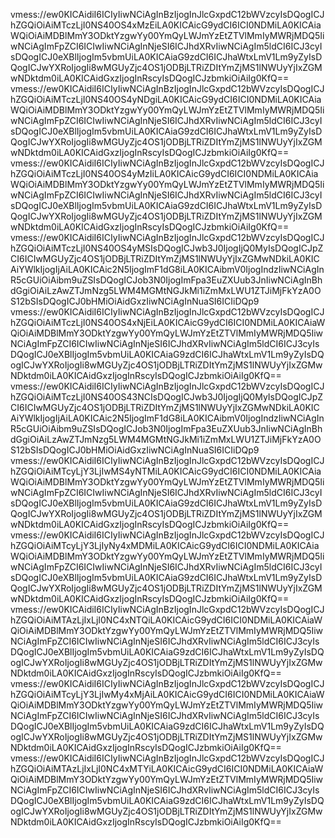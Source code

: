 vmess://ew0KICAidiI6ICIyIiwNCiAgInBzIjogInJlcGxpdC12bWVzcyIsDQogICJhZGQiOiAiMTczLjI0NS40OS4xMzEiLA0KICAicG9ydCI6ICI0NDMiLA0KICAiaWQiOiAiMDBlMmY3ODktYzgwYy00YmQyLWJmYzEtZTVlMmIyMWRjMDQ5IiwNCiAgImFpZCI6ICIwIiwNCiAgInNjeSI6ICJhdXRvIiwNCiAgIm5ldCI6ICJ3cyIsDQogICJ0eXBlIjogIm5vbmUiLA0KICAiaG9zdCI6ICJhaWtxLmV1Lm9yZyIsDQogICJwYXRoIjogIi8wMGUyZjc4OS1jODBjLTRiZDItYmZjMS1lNWUyYjIxZGMwNDktdm0iLA0KICAidGxzIjogInRscyIsDQogICJzbmkiOiAiIg0KfQ==
vmess://ew0KICAidiI6ICIyIiwNCiAgInBzIjogInJlcGxpdC12bWVzcyIsDQogICJhZGQiOiAiMTczLjI0NS40OS4yNDgiLA0KICAicG9ydCI6ICI0NDMiLA0KICAiaWQiOiAiMDBlMmY3ODktYzgwYy00YmQyLWJmYzEtZTVlMmIyMWRjMDQ5IiwNCiAgImFpZCI6ICIwIiwNCiAgInNjeSI6ICJhdXRvIiwNCiAgIm5ldCI6ICJ3cyIsDQogICJ0eXBlIjogIm5vbmUiLA0KICAiaG9zdCI6ICJhaWtxLmV1Lm9yZyIsDQogICJwYXRoIjogIi8wMGUyZjc4OS1jODBjLTRiZDItYmZjMS1lNWUyYjIxZGMwNDktdm0iLA0KICAidGxzIjogInRscyIsDQogICJzbmkiOiAiIg0KfQ==
vmess://ew0KICAidiI6ICIyIiwNCiAgInBzIjogInJlcGxpdC12bWVzcyIsDQogICJhZGQiOiAiMTczLjI0NS40OS4yMzIiLA0KICAicG9ydCI6ICI0NDMiLA0KICAiaWQiOiAiMDBlMmY3ODktYzgwYy00YmQyLWJmYzEtZTVlMmIyMWRjMDQ5IiwNCiAgImFpZCI6ICIwIiwNCiAgInNjeSI6ICJhdXRvIiwNCiAgIm5ldCI6ICJ3cyIsDQogICJ0eXBlIjogIm5vbmUiLA0KICAiaG9zdCI6ICJhaWtxLmV1Lm9yZyIsDQogICJwYXRoIjogIi8wMGUyZjc4OS1jODBjLTRiZDItYmZjMS1lNWUyYjIxZGMwNDktdm0iLA0KICAidGxzIjogInRscyIsDQogICJzbmkiOiAiIg0KfQ==
vmess://ew0KICAidiI6ICIyIiwNCiAgInBzIjogInJlcGxpdC12bWVzcyIsDQogICJhZGQiOiAiMTczLjI0NS40OS4yMSIsDQogICJwb3J0IjogIjQ0MyIsDQogICJpZCI6ICIwMGUyZjc4OS1jODBjLTRiZDItYmZjMS1lNWUyYjIxZGMwNDkiLA0KICAiYWlkIjogIjAiLA0KICAic2N5IjogImF1dG8iLA0KICAibmV0IjogIndzIiwNCiAgInR5cGUiOiAibm9uZSIsDQogICJob3N0IjogImFpa3EuZXUub3JnIiwNCiAgInBhdGgiOiAiLzAwZTJmNzg5LWM4MGMtNGJkMi1iZmMxLWU1ZTJiMjFkYzA0OS12bSIsDQogICJ0bHMiOiAidGxzIiwNCiAgInNuaSI6ICIiDQp9
vmess://ew0KICAidiI6ICIyIiwNCiAgInBzIjogInJlcGxpdC12bWVzcyIsDQogICJhZGQiOiAiMTczLjI0NS40OS4xNjEiLA0KICAicG9ydCI6ICI0NDMiLA0KICAiaWQiOiAiMDBlMmY3ODktYzgwYy00YmQyLWJmYzEtZTVlMmIyMWRjMDQ5IiwNCiAgImFpZCI6ICIwIiwNCiAgInNjeSI6ICJhdXRvIiwNCiAgIm5ldCI6ICJ3cyIsDQogICJ0eXBlIjogIm5vbmUiLA0KICAiaG9zdCI6ICJhaWtxLmV1Lm9yZyIsDQogICJwYXRoIjogIi8wMGUyZjc4OS1jODBjLTRiZDItYmZjMS1lNWUyYjIxZGMwNDktdm0iLA0KICAidGxzIjogInRscyIsDQogICJzbmkiOiAiIg0KfQ==
vmess://ew0KICAidiI6ICIyIiwNCiAgInBzIjogInJlcGxpdC12bWVzcyIsDQogICJhZGQiOiAiMTczLjI0NS40OS43NCIsDQogICJwb3J0IjogIjQ0MyIsDQogICJpZCI6ICIwMGUyZjc4OS1jODBjLTRiZDItYmZjMS1lNWUyYjIxZGMwNDkiLA0KICAiYWlkIjogIjAiLA0KICAic2N5IjogImF1dG8iLA0KICAibmV0IjogIndzIiwNCiAgInR5cGUiOiAibm9uZSIsDQogICJob3N0IjogImFpa3EuZXUub3JnIiwNCiAgInBhdGgiOiAiLzAwZTJmNzg5LWM4MGMtNGJkMi1iZmMxLWU1ZTJiMjFkYzA0OS12bSIsDQogICJ0bHMiOiAidGxzIiwNCiAgInNuaSI6ICIiDQp9
vmess://ew0KICAidiI6ICIyIiwNCiAgInBzIjogInJlcGxpdC12bWVzcyIsDQogICJhZGQiOiAiMTcyLjY3LjIwMS4yNTMiLA0KICAicG9ydCI6ICI0NDMiLA0KICAiaWQiOiAiMDBlMmY3ODktYzgwYy00YmQyLWJmYzEtZTVlMmIyMWRjMDQ5IiwNCiAgImFpZCI6ICIwIiwNCiAgInNjeSI6ICJhdXRvIiwNCiAgIm5ldCI6ICJ3cyIsDQogICJ0eXBlIjogIm5vbmUiLA0KICAiaG9zdCI6ICJhaWtxLmV1Lm9yZyIsDQogICJwYXRoIjogIi8wMGUyZjc4OS1jODBjLTRiZDItYmZjMS1lNWUyYjIxZGMwNDktdm0iLA0KICAidGxzIjogInRscyIsDQogICJzbmkiOiAiIg0KfQ==
vmess://ew0KICAidiI6ICIyIiwNCiAgInBzIjogInJlcGxpdC12bWVzcyIsDQogICJhZGQiOiAiMTcyLjY3LjIyNy4xMDMiLA0KICAicG9ydCI6ICI0NDMiLA0KICAiaWQiOiAiMDBlMmY3ODktYzgwYy00YmQyLWJmYzEtZTVlMmIyMWRjMDQ5IiwNCiAgImFpZCI6ICIwIiwNCiAgInNjeSI6ICJhdXRvIiwNCiAgIm5ldCI6ICJ3cyIsDQogICJ0eXBlIjogIm5vbmUiLA0KICAiaG9zdCI6ICJhaWtxLmV1Lm9yZyIsDQogICJwYXRoIjogIi8wMGUyZjc4OS1jODBjLTRiZDItYmZjMS1lNWUyYjIxZGMwNDktdm0iLA0KICAidGxzIjogInRscyIsDQogICJzbmkiOiAiIg0KfQ==
vmess://ew0KICAidiI6ICIyIiwNCiAgInBzIjogInJlcGxpdC12bWVzcyIsDQogICJhZGQiOiAiMTAzLjIxLjI0NC4xNTQiLA0KICAicG9ydCI6ICI0NDMiLA0KICAiaWQiOiAiMDBlMmY3ODktYzgwYy00YmQyLWJmYzEtZTVlMmIyMWRjMDQ5IiwNCiAgImFpZCI6ICIwIiwNCiAgInNjeSI6ICJhdXRvIiwNCiAgIm5ldCI6ICJ3cyIsDQogICJ0eXBlIjogIm5vbmUiLA0KICAiaG9zdCI6ICJhaWtxLmV1Lm9yZyIsDQogICJwYXRoIjogIi8wMGUyZjc4OS1jODBjLTRiZDItYmZjMS1lNWUyYjIxZGMwNDktdm0iLA0KICAidGxzIjogInRscyIsDQogICJzbmkiOiAiIg0KfQ==
vmess://ew0KICAidiI6ICIyIiwNCiAgInBzIjogInJlcGxpdC12bWVzcyIsDQogICJhZGQiOiAiMTcyLjY3LjIwMy4xMjAiLA0KICAicG9ydCI6ICI0NDMiLA0KICAiaWQiOiAiMDBlMmY3ODktYzgwYy00YmQyLWJmYzEtZTVlMmIyMWRjMDQ5IiwNCiAgImFpZCI6ICIwIiwNCiAgInNjeSI6ICJhdXRvIiwNCiAgIm5ldCI6ICJ3cyIsDQogICJ0eXBlIjogIm5vbmUiLA0KICAiaG9zdCI6ICJhaWtxLmV1Lm9yZyIsDQogICJwYXRoIjogIi8wMGUyZjc4OS1jODBjLTRiZDItYmZjMS1lNWUyYjIxZGMwNDktdm0iLA0KICAidGxzIjogInRscyIsDQogICJzbmkiOiAiIg0KfQ==
vmess://ew0KICAidiI6ICIyIiwNCiAgInBzIjogInJlcGxpdC12bWVzcyIsDQogICJhZGQiOiAiMTAzLjIxLjI0NC4xMTYiLA0KICAicG9ydCI6ICI0NDMiLA0KICAiaWQiOiAiMDBlMmY3ODktYzgwYy00YmQyLWJmYzEtZTVlMmIyMWRjMDQ5IiwNCiAgImFpZCI6ICIwIiwNCiAgInNjeSI6ICJhdXRvIiwNCiAgIm5ldCI6ICJ3cyIsDQogICJ0eXBlIjogIm5vbmUiLA0KICAiaG9zdCI6ICJhaWtxLmV1Lm9yZyIsDQogICJwYXRoIjogIi8wMGUyZjc4OS1jODBjLTRiZDItYmZjMS1lNWUyYjIxZGMwNDktdm0iLA0KICAidGxzIjogInRscyIsDQogICJzbmkiOiAiIg0KfQ==
